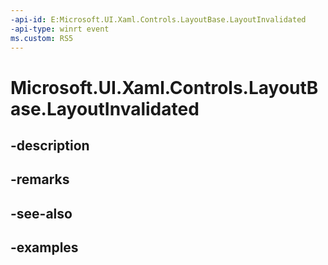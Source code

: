 ```yaml
---
-api-id: E:Microsoft.UI.Xaml.Controls.LayoutBase.LayoutInvalidated
-api-type: winrt event
ms.custom: RS5
---
```


<!-- Event syntax.
public event LayoutInvalidatedEventHandler LayoutInvalidated
-->

# Microsoft.UI.Xaml.Controls.LayoutBase.LayoutInvalidated

## -description

## -remarks

## -see-also

## -examples

